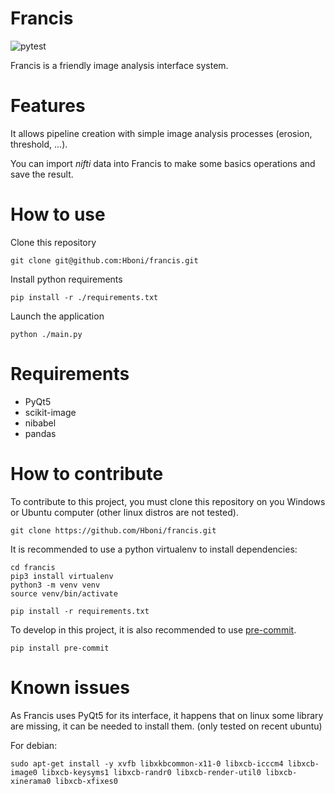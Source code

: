 # Francis

![pytest](https://github.com/Hboni/francis/actions/workflows/python-app.yml/badge.svg)

Francis is a friendly image analysis interface system.

# Features

It allows pipeline creation with simple image analysis processes (erosion, threshold, ...).

You can import _nifti_ data into Francis to make some basics operations and save the result.

# How to use

Clone this repository

    git clone git@github.com:Hboni/francis.git

Install python requirements

    pip install -r ./requirements.txt

Launch the application

    python ./main.py

# Requirements

- PyQt5
- scikit-image
- nibabel
- pandas


# How to contribute

To contribute to this project, you must clone this repository on you Windows or Ubuntu computer (other linux distros are not tested).
```
git clone https://github.com/Hboni/francis.git
```

It is recommended to use a python virtualenv to install dependencies:
```
cd francis
pip3 install virtualenv
python3 -m venv venv
source venv/bin/activate

pip install -r requirements.txt
```

To develop in this project, it is also recommended to use [pre-commit](https://pre-commit.com/).
```
pip install pre-commit
```

# Known issues

As Francis uses PyQt5 for its interface, it happens that on linux some library are missing, it can be needed to install them. (only tested on recent ubuntu)

For debian:

    sudo apt-get install -y xvfb libxkbcommon-x11-0 libxcb-icccm4 libxcb-image0 libxcb-keysyms1 libxcb-randr0 libxcb-render-util0 libxcb-xinerama0 libxcb-xfixes0
